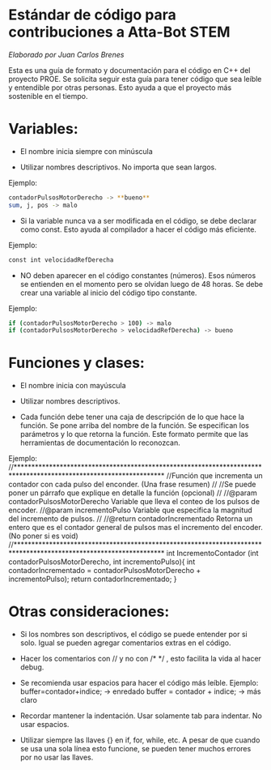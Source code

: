 # Estándar de código para contribuciones a Atta-Bot STEM

_Elaborado por Juan Carlos Brenes_

Esta es una guía de formato y documentación para el código en C++ del proyecto PROE.
Se solicita seguir esta guía para tener código que sea leíble y entendible por otras personas. Esto ayuda a que el proyecto más sostenible en el tiempo.


# Variables:

- El nombre inicia siempre con minúscula

- Utilizar nombres descriptivos. No importa que sean largos. 

Ejemplo: 
```sh
contadorPulsosMotorDerecho -> **bueno**
sum, j, pos -> malo
```

- Si la variable nunca va a ser modificada en el código, se debe declarar como const. Esto ayuda al compilador a hacer el código 
más eficiente. 

Ejemplo: 
```sh
const int velocidadRefDerecha
```

- NO deben aparecer en el código constantes (números). Esos números se entienden en el momento pero se olvidan luego de 48 horas. Se 
debe crear una variable al inicio del código tipo constante. 

Ejemplo: 
```sh
if (contadorPulsosMotorDerecho > 100) -> malo 
if (contadorPulsosMotorDerecho > velocidadRefDerecha) -> bueno
```


# Funciones y clases:

- El nombre inicia con mayúscula

- Utilizar nombres descriptivos.

- Cada función debe tener una caja de descripción de lo que hace la función. Se pone arriba del nombre de la función. Se especifican los parámetros y lo que retorna la función.
Este formato permite que las herramientas de documentación lo reconozcan.

Ejemplo: 
//******************************************************************************************************************
//Función que incrementa un contador con cada pulso del enconder. (Una frase resumen) 
//
//Se puede poner un párrafo que explique en detalle la función (opcional)
//
//@param contadorPulsosMotorDerecho Variable que lleva el conteo de los pulsos de encoder.
//@param incrementoPulso Variable que especifica la magnitud del incremento de pulsos.
//
//@return contadorIncrementado Retorna un entero que es el contador general de pulsos mas el incremento del encoder. (No poner si es void)
//******************************************************************************************************************
int IncrementoContador (int contadorPulsosMotorDerecho, int incrementoPulso){
  int contadorIncrementado = contadorPulsosMotorDerecho + incrementoPulso);
  return contadorIncrementado;
}


# Otras consideraciones:

- Si los nombres son descriptivos, el código se puede entender por si solo. Igual se pueden agregar comentarios extras en el código.

- Hacer los comentarios con // y no con /* */ , esto facilita la vida al hacer debug.

- Se recomienda usar espacios para hacer el código más leíble. 
Ejemplo: buffer=contador+indice;  -> enredado
	 buffer = contador + indice;  -> más claro

- Recordar mantener la indentación. Usar solamente tab para indentar. No usar espacios.

- Utilizar siempre las llaves {} en if, for, while, etc. A pesar de que cuando se usa una sola línea esto funcione, se pueden tener 
muchos errores por no usar las llaves.

